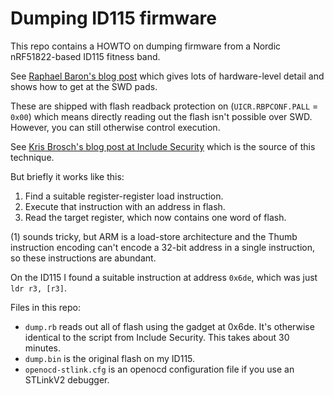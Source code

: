 Dumping ID115 firmware
======================

This repo contains a HOWTO on dumping firmware from a Nordic
nRF51822-based ID115 fitness band.

See [Raphael Baron's blog post](https://rbaron.net/blog/2018/05/27/Hacking-a-cheap-fitness-tracker-bracelet.html)
which gives lots of hardware-level detail and shows how to get at the
SWD pads.

These are shipped with flash readback protection on (`UICR.RBPCONF.PALL`
= `0x00`) which means directly reading out the flash isn't possible over
SWD.  However, you can still otherwise control execution.

See [Kris Brosch's blog post at Include Security](http://blog.includesecurity.com/2015/11/NordicSemi-ARM-SoC-Firmware-dumping-technique.html)
which is the source of this technique.

But briefly it works like this:

1. Find a suitable register-register load instruction.
2. Execute that instruction with an address in flash.
3. Read the target register, which now contains one word of flash.

(1) sounds tricky, but ARM is a load-store architecture and the Thumb
instruction encoding can't encode a 32-bit address in a single instruction, so
these instructions are abundant.

On the ID115 I found a suitable instruction at address `0x6de`, which was just
`ldr r3, [r3]`.  

Files in this repo:

*  `dump.rb` reads out all of flash using the gadget at 0x6de.  It's otherwise
   identical to the script from Include Security.  This takes about 30 minutes.
*  `dump.bin` is the original flash on my ID115.
*  `openocd-stlink.cfg` is an openocd configuration file if you use an STLinkV2
   debugger.

